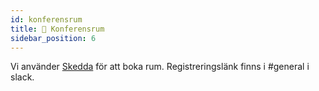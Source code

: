 ```yaml
---
id: konferensrum
title: 🤝 Konferensrum
sidebar_position: 6
---
```


Vi använder [Skedda](https://kg57.skedda.com/) för att boka rum. Registreringslänk finns i #general i slack.
